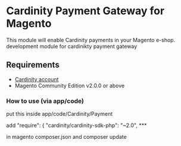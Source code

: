 # Cardinity Payment Gateway for Magento

This module will enable Cardinity payments in your Magento e-shop.
development module for cardinikty payment gateway

## Requirements
* [Cardinity account](https://cardinity.com/sign-up)
* Magento Community Edition v2.0.0 or above

### How to use (via app/code)
put this inside app/code/Cardinity/Payment

add 
"require": {
	    "cardinity/cardinity-sdk-php": "~2.0",
      ***

in magento composer.json and composer update


